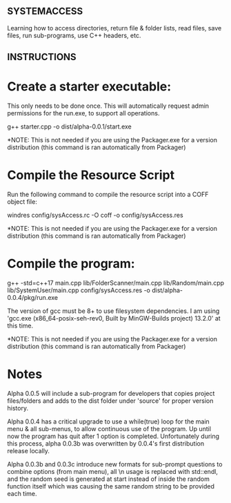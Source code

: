 ## SYSTEMACCESS

Learning how to access directories, return file & folder lists, read files, save files, run sub-programs, use C++ headers, etc.

## INSTRUCTIONS

# Create a starter executable:

This only needs to be done once. This will automatically request admin permissions for the run.exe, to support all operations.

g++ starter.cpp -o dist/alpha-0.0.1/start.exe

*NOTE: This is not needed if you are using the Packager.exe for a version distribution (this command is ran automatically from Packager)


# Compile the Resource Script

Run the following command to compile the resource script into a COFF object file:

windres config/sysAccess.rc -O coff -o config/sysAccess.res

*NOTE: This is not needed if you are using the Packager.exe for a version distribution (this command is ran automatically from Packager)


# Compile the program:

g++ -std=c++17 main.cpp lib/FolderScanner/main.cpp lib/Random/main.cpp lib/SystemUser/main.cpp config/sysAccess.res -o dist/alpha-0.0.4/pkg/run.exe

The version of gcc must be 8+ to use filesystem dependencies. I am using 'gcc.exe (x86_64-posix-seh-rev0, Built by MinGW-Builds project) 13.2.0' at this time.

*NOTE: This is not needed if you are using the Packager.exe for a version distribution (this command is ran automatically from Packager)


# Notes

Alpha 0.0.5 will include a sub-program for developers that copies project files/folders and adds to the dist folder under 'source' for proper version history.

Alpha 0.0.4 has a critical upgrade to use a while(true) loop for the main menu & all sub-menus, to allow continuous use of the program. Up until now the program has quit after 1 option is completed. Unfortunately during this process, alpha 0.0.3b was overwritten by 0.0.4's first distribution release locally.

Alpha 0.0.3b and 0.0.3c introduce new formats for sub-prompt questions to combine options (from main menu), all \n usage is replaced with std::endl, and the random seed is generated at start instead of inside the random function itself which was causing the same random string to be provided each time.